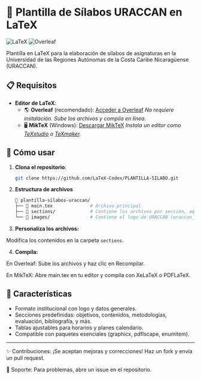 # 🌟 Plantilla de Sílabos URACCAN en LaTeX

![LaTeX](https://img.shields.io/badge/LaTeX-47A141?style=for-the-badge&logo=LaTeX&logoColor=white)
![Overleaf](https://img.shields.io/badge/Overleaf-388A12?style=for-the-badge&logo=overleaf&logoColor=white)

Plantilla en LaTeX para la elaboración de sílabos de asignaturas en la Universidad de las Regiones Autónomas de la Costa Caribe Nicaragüense (URACCAN).

## 📋 Requisitos

- **Editor de LaTeX**:
  - 🌎 **Overleaf** (recomendado): [Acceder a Overleaf](https://es.overleaf.com/)
    *No requiere instalación. Sube los archivos y compila en línea.*
  - 🖥️ **MikTeX** (Windows): [Descargar MikTeX](https://miktex.org/download)
    *Instala un editor como [TeXstudio](https://www.texstudio.org/) o [TeXmaker](http://www.xm1math.net/texmaker/).*

## 🚀 Cómo usar

1. **Clona el repositorio**:
   ```bash
   git clone https://github.com/LaTeX-Codex/PLANTILLA-SILABO.git

2. **Estructura de archivos**
    ```bash
    📁 plantilla-silabos-uraccan/
    ├── 📄 main.tex              # Archivo principal
    ├── 📁 sections/             # Contiene los archivos por sección, aquí editarás solamente
    └── 📁 images/               # Contiene el logo de URACCAN (uraccan_logo.png)

3. **Personaliza los archivos:**

Modifica los contenidos en la carpeta `sections`.

4. **Compila:**

En Overleaf: Sube los archivos y haz clic en Recompilar.

En MikTeX: Abre main.tex en tu editor y compila con XeLaTeX o PDFLaTeX.

## 📌 Características

- Formato institucional con logo y datos generales.
- Secciones predefinidas: objetivos, contenidos, metodologías, evaluación, bibliografía, y más.
- Tablas ajustables para horarios y planes calendario.
- Compatible con paquetes esenciales (graphicx, pdflscape, enumitem).

---

✨ Contribuciones: ¡Se aceptan mejoras y correcciones! Haz un fork y envía un pull request.

🔧 Soporte: Para problemas, abre un issue en el repositorio.
